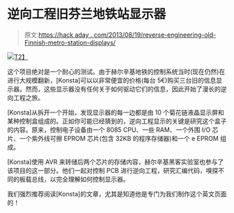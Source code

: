 # 逆向工程旧芬兰地铁站显示器

> 原文:[https://hack aday . com/2013/08/19/reverse-engineering-old-Finnish-metro-station-displays/](https://hackaday.com/2013/08/19/reverse-engineering-old-finnish-metro-station-displays/)

[![](../Images/bac1a228c5cc7c27d346e468d5669e6d.png)T2】](http://hackaday.com/wp-content/uploads/2013/08/helloworld.jpg)

这个项目绝对是一个耐心的测试。由于赫尔辛基地铁的控制系统当时(现在仍然)在进行大规模翻新，[Konsta]可以以非常便宜的价格(每台 5€)购买三台旧的信息显示器。然而，这些显示器没有任何关于如何驱动它们的信息，因此开始了漫长的逆向工程之旅。

[Konsta]从拆开一个开始，发现显示器的每一边都是由 10 个菊花链液晶显示屏和某种控制盒组成的。正如你可能已经猜到的，逆向工程显示的关键是研究这个盒子的内容。原来，控制电子设备由一个 8085 CPU、一些 RAM、一个外围 I/O 芯片、一个紫外线可擦 EPROM 芯片(包含 32KB 的程序存储器)和一个 e EPROM 组成。

[Konsta]使用 AVR 来转储后两个芯片的存储内容，赫尔辛基黑客实验室也参与了该项目的这一部分。他们一起对控制 PCB 进行逆向工程，研究汇编代码，嗅探不同的板载总线，以完全理解如何控制显示器。

我们强烈推荐阅读[Konsta]的文章，尤其是知道他是专门为我们制作这个英文页面的！